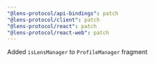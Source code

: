 ```yaml
---
"@lens-protocol/api-bindings": patch
"@lens-protocol/client": patch
"@lens-protocol/react": patch
"@lens-protocol/react-web": patch
---
```


Added `isLensManager` to `ProfileManager` fragment
